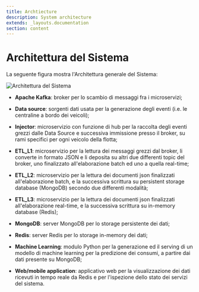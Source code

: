 ```yaml
---
title: Archtiecture
description: System architecture
extends: _layouts.documentation
section: content
---
```


# Architettura del Sistema

La seguente figura mostra l'Architettura generale del Sistema:

![Architettura del Sistema](/assets/images/sistema-kafka.png)

- **Apache Kafka**: broker per lo scambio di messaggi fra i microservizi;
  
- **Data source**: sorgenti dati usata per la generazione degli eventi (i.e. le centraline a bordo dei veicoli);
  
- **Injector**: microservizio con funzione di hub per la raccolta degli eventi grezzi dalle Data Source e successiva 
  immissione presso il broker, su rami specifici per ogni veicolo della flotta;
  
- **ETL_L1**: microservizio per la lettura dei messaggi grezzi dal broker, li converte in formato JSON e li deposita su altri 
  due differenti topic del broker, uno finalizzato all'elaborazione batch ed uno a quella real-time;
  
- **ETL_L2**: microservizio per la lettura dei documenti json finalizzati all'elaborazione batch, e la successiva 
  scrittura su persistent storage database (MongoDB) secondo due differenti modalità;
  
- **ETL_L3**:  microservizio per la lettura dei documenti json finalizzati all'elaborazione real-time, e la successiva
  scrittura su in-memory database (Redis);
  
- **MongoDB**: server MongoDB per lo storage persistente dei dati;
  
- **Redis**:  server Redis per lo storage in-memory dei dati;
  
- **Machine Learning**: modulo Python per la generazione ed il serving di un modello di machine learning per la 
  predizione dei consumi, a partire dai dati presente su MongoDB;  
  
- **Web/mobile application**: applicativo web per la visualizzazione dei dati ricevuti in tempo reale da Redis e per 
  l'ispezione dello stato dei servizi del sistema.  